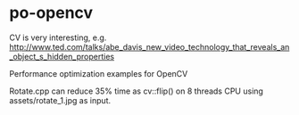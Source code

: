 # po-opencv
CV is very interesting, e.g.
http://www.ted.com/talks/abe_davis_new_video_technology_that_reveals_an_object_s_hidden_properties

Performance optimization examples for OpenCV

Rotate.cpp can reduce 35% time as cv::flip() on 8 threads CPU using assets/rotate_1.jpg as input.
